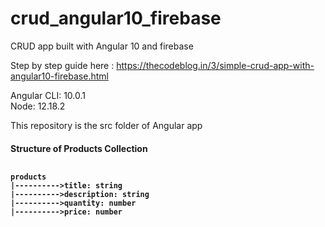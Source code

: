 # crud_angular10_firebase
CRUD app built with Angular 10 and firebase

Step by step guide here :
https://thecodeblog.in/3/simple-crud-app-with-angular10-firebase.html

Angular CLI: 10.0.1<br>
Node: 12.18.2

This repository is the src folder of Angular app

<h4>Structure of <b>Products</b> Collection
<pre> <code>
products
|---------->title: string
|---------->description: string
|---------->quantity: number
|---------->price: number</pre></code>
